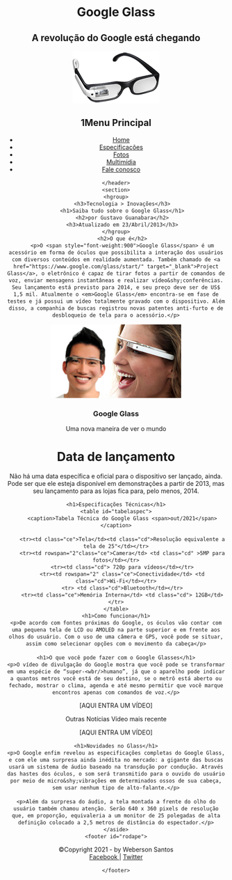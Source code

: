 <!DOCTYPE html>
<html lang="pt-br" xmlns="http://www.w3.org/1999/html">
<head>
    <meta charset="UTF-8"/>
    <title>Tudo Sobre Google Glass</title>
    <link rel="stylesheet" type="text/css" href="_css/estilo.css"/>
</head>
<body>
<div id="interface">
    <header id="cabeçalho">
    <hgroup>
    <h1>Google Glass</h1>
    <h2>A revolução do Google está chegando</h2>
    </hgroup>
    <img  id="icone" src="_imagens/glass-oculos-preto-peq.png"/>
    <nav id="menu">
        <h1>1Menu Principal</h1>
        <ul type="disc">
        <li><a href="index.html">Home</a></li>
        <li><a href="specs.html">Especificações</a></li>
        <li><a href="fotos.html">Fotos</a></li>
        <li><a href="multimidia.html">Multimídia</a></li>
        <li><a href="fale-conosco.html">Fale conosco</a></li>
        </ul>
    </nav>

    </header>
    <section>
    <hgroup>
        <h3>Tecnologia > Inovações</h3>
        <h1>Saiba tudo sobre o Google Glass</h1>
        <h2>por Gustavo Guanabara</h2>
        <h3>Atualizado em 23/Abril/2013</h3>
    </hgroup>
        <h2>O que é</h2>
        <p>O <span style="font-weight:900">Google Glass</span> é um acessório em forma de óculos que possibilita a interação dos usuários com diversos conteúdos em realidade aumentada. Também chamado de <a href="https://www.google.com/glass/start/" target="_blank">Project Glass</a>, o eletrônico é capaz de tirar fotos a partir de comandos de voz, enviar mensagens instantâneas e realizar vídeo&shy;conferências. Seu lançamento está previsto para 2014, e seu preço deve ser de US$ 1,5 mil. Atualmente o <em>Google Glass</em> encontra-se em fase de testes e já possui um vídeo totalmente gravado com o dispositivo. Além disso, a companhia de buscas registrou novas patentes anti-furto e de desbloqueio de tela para o acessório.</p>

<figure class="foto-legenda">
    <img src="_imagens/glass-quadro-homem-mulher.jpg" width="300">
    <figcaption>
    <h3>Google Glass</h3>
    <p>Uma nova maneira de ver o mundo</p>
    </figcaption>
</figure>
    <h1>Data de lançamento</h1>
    <p>Não há uma data específica e oficial para o dispositivo ser lançado, ainda. Pode ser que ele esteja disponível em demonstrações a partir de 2013, mas seu lançamento para as lojas fica para, pelo menos, 2014.</p>

    <h1>Especificações Técnicas</h1>
    <table id="tabelaspec">
        <caption>Tabela Técnica do Google Glass <span>out/2021</span></caption>

        <tr><td class="ce">Tela</td><td class="cd">Resolução equivalente a tela de 25"</td></tr>
        <tr><td rowspan="2"class="ce">Camera</td> <td class="cd" >5MP para fotos</td></tr>
        <tr><td class="cd"> 720p para vídeos</td></tr>
        <tr><td rowspan="2" class="ce">Conectividade</td> <td class="cd">Wi-Fi</td></tr>
        <tr> <td class="cd">Bluetooth</td></tr>
        <tr><td class="ce">Memória Interna</td> <td class="cd"> 12GB</td></tr>
    </table>
    <h1>Como funciona</h1>
    <p>De acordo com fontes próximas do Google, os óculos vão contar com uma pequena tela de LCD ou AMOLED na parte superior e em frente aos olhos do usuário. Com o uso de uma câmera e GPS, você pode se situar, assim como selecionar opções com o movimento da cabeça</p>

    <h1>O que você pode fazer com o Google Glasses</h1>
    <p>O vídeo de divulgação do Google mostra que você pode se transformar em uma espécie de “super-<wbr/>humano”, já que o aparelho pode indicar a quantos metros você está de seu destino, se o metrô está aberto ou fechado, mostrar o clima, agenda e até mesmo permitir que você marque encontros apenas com comandos de voz.</p>

[AQUI ENTRA UM VÍDEO]
    </section>
    <aside id="lateral">
Outras Notícias
Vídeo mais recente

[AQUI ENTRA UM VÍDEO]

    <h1>Novidades no Glass</h1>
    <p>O Google enfim revelou as especificações completas do Google Glass, e com ele uma surpresa ainda inédita no mercado: a gigante das buscas usará um sistema de áudio baseado na transdução por condução. Através das hastes dos óculos, o som será transmitido para o ouvido do usuário por meio de micro&shy;vibrações em determinados ossos de sua cabeça, sem usar nenhum tipo de alto-falante.</p>

    <p>Além da surpresa do áudio, a tela montada a frente do olho do usuário também chamou atenção. Serão 640 x 360 pixels de resolução que, em proporção, equivaleria a um monitor de 25 polegadas de alta definição colocado a 2,5 metros de distância do espectador.</p>
    </aside>
    <footer id="rodape">
<p>&copy;Copyright 2021 - by Weberson Santos<br/>
<a href="http://facebook.com/cursoemvideo" target="_blank"> Facebook </a> |
<a href="http://twitter.com/cursoemvideo" target="_blank"> Twitter </a><p/>

    </footer>
</div>
</body>
</html>
